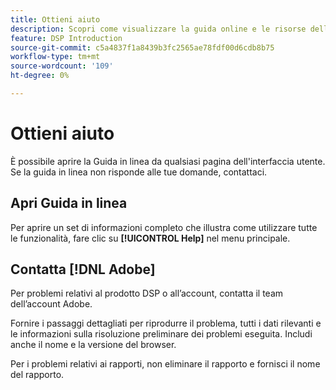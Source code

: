```yaml
---
title: Ottieni aiuto
description: Scopri come visualizzare la guida online e le risorse della community e come ottenere supporto tecnico.
feature: DSP Introduction
source-git-commit: c5a4837f1a8439b3fc2565ae78fdf00d6cdb8b75
workflow-type: tm+mt
source-wordcount: '109'
ht-degree: 0%

---
```


# Ottieni aiuto

È possibile aprire la Guida in linea da qualsiasi pagina dell&#39;interfaccia utente. Se la guida in linea non risponde alle tue domande, contattaci.

## Apri Guida in linea

Per aprire un set di informazioni completo che illustra come utilizzare tutte le funzionalità, fare clic su **[!UICONTROL Help]** nel menu principale.

<!--
## Ask the Adobe Advertising community

Look for answers to your questions in the [Adobe Advertising community forums](https://experienceleaguecommunities.adobe.com/t5/adobe-advertising/ct-p/adobe-advertising-cloud-community).
-->

## Contatta [!DNL Adobe]

Per problemi relativi al prodotto DSP o all’account, contatta il team dell’account Adobe.

Fornire i passaggi dettagliati per riprodurre il problema, tutti i dati rilevanti e le informazioni sulla risoluzione preliminare dei problemi eseguita. Includi anche il nome e la versione del browser.

Per i problemi relativi ai rapporti, non eliminare il rapporto e fornisci il nome del rapporto.
